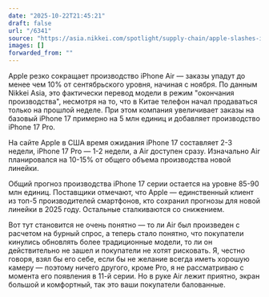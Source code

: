 ```yaml
---
date: "2025-10-22T21:45:21"
draft: false
url: "/6341"
source: "https://asia.nikkei.com/spotlight/supply-chain/apple-slashes-iphone-air-production-plans-boosts-other-17-models-sources"
images: []
forwarded_from: ""
---
```


Apple резко сокращает производство iPhone Air — заказы упадут до менее чем 10% от сентябрьского уровня, начиная с ноября. По данным Nikkei Asia, это фактически перевод модели в режим "окончания производства", несмотря на то, что в Китае телефон начал продаваться только на прошлой неделе. При этом компания увеличивает заказы на базовый iPhone 17 примерно на 5 млн единиц и добавляет производство iPhone 17 Pro.

На сайте Apple в США время ожидания iPhone 17 составляет 2-3 недели, iPhone 17 Pro — 1-2 недели, а Air доступен сразу. Изначально Air планировался на 10-15% от общего объема производства новой линейки.

Общий прогноз производства iPhone 17 серии остается на уровне 85-90 млн единиц. Поставщики отмечают, что Apple — единственный клиент из топ-5 производителей смартфонов, кто сохранил прогнозы для новой линейки в 2025 году. Остальные сталкиваются со снижением.

Вот тут становится не очень понятно — то ли Air был произведен с расчетом на бурный спрос, а теперь стало понятно, что покупатели кинулись обновлять более традиционные модели, то ли он действительно не зашел и покупатели не хотят рисковать. Я, честно говоря, взял бы его себе, если бы не желание всегда иметь хорошую камеру — поэтому ничего другого, кроме Pro, я не рассматриваю с момента его появления в 11-й серии. Но в руке Air лежит приятно, экран большой и комфортный, так это ваши покупатели балованные.